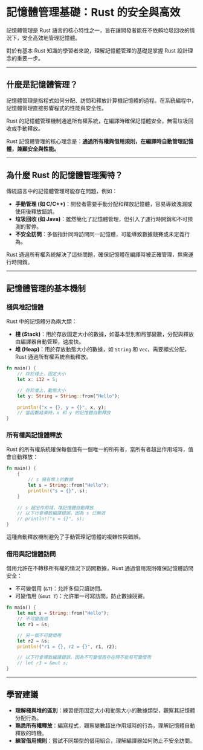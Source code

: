 # 記憶體管理基礎：Rust 的安全與高效

記憶體管理是 Rust 語言的核心特性之一，旨在讓開發者能在不依賴垃圾回收的情況下，安全高效地管理記憶體。

對於有基本 Rust 知識的學習者來說，理解記憶體管理的基礎是掌握 Rust 設計理念的重要一步。

---

## 什麼是記憶體管理？

記憶體管理是指程式如何分配、訪問和釋放計算機記憶體的過程。在系統編程中，記憶體管理直接影響程式的性能與安全性。

Rust 的記憶體管理機制通過所有權系統，在編譯時確保記憶體安全，無需垃圾回收或手動釋放。

Rust 記憶體管理的核心理念是：**通過所有權與借用規則，在編譯時自動管理記憶體，兼顧安全與性能。**

---

## 為什麼 Rust 的記憶體管理獨特？

傳統語言中的記憶體管理可能存在問題，例如：

- **手動管理 (如 C/C++)**：開發者需要手動分配和釋放記憶體，容易導致洩漏或使用後釋放錯誤。
- **垃圾回收 (如 Java)**：雖然簡化了記憶體管理，但引入了運行時開銷和不可預測的暫停。
- **不安全訪問**：多個指針同時訪問同一記憶體，可能導致數據競賽或未定義行為。

Rust 通過所有權系統解決了這些問題，確保記憶體在編譯時被正確管理，無需運行時開銷。

---

## 記憶體管理的基本機制

### 棧與堆記憶體

Rust 中的記憶體分為兩大類：

- **棧 (Stack)**：用於存放固定大小的數據，如基本型別和局部變數，分配與釋放由編譯器自動管理，速度快。
- **堆 (Heap)**：用於存放動態大小的數據，如 `String` 和 `Vec`，需要顯式分配，Rust 通過所有權系統自動釋放。

```rust
fn main() {
    // 存於棧上，固定大小
    let x: i32 = 5; 

    // 存於堆上，動態大小
    let y: String = String::from("Hello"); 
    
    println!("x = {}, y = {}", x, y);
    // 當函數結束時，x 和 y 的記憶體自動釋放
}
```

### 所有權與記憶體釋放

Rust 的所有權系統確保每個值有一個唯一的所有者，當所有者超出作用域時，值會自動釋放：

```rust
fn main() {
    {
        // s 擁有堆上的數據
        let s = String::from("Hello"); 
        println!("s = {}", s);
    } 
    
    // s 超出作用域，堆記憶體自動釋放
    // 以下行會導致編譯錯誤，因為 s 已無效
    // println!("s = {}", s);
}
```

這種自動釋放機制避免了手動管理記憶體的複雜性與錯誤。

### 借用與記憶體訪問

借用允許在不轉移所有權的情況下訪問數據，Rust 通過借用規則確保記憶體訪問安全：

- 不可變借用 (`&T`)：允許多個只讀訪問。
- 可變借用 (`&mut T`)：允許單一可寫訪問，防止數據競賽。

```rust
fn main() {
    let mut s = String::from("Hello");
    // 不可變借用
    let r1 = &s; 

    // 另一個不可變借用
    let r2 = &s; 
    println!("r1 = {}, r2 = {}", r1, r2);

    // 以下行會導致編譯錯誤，因為不可變借用存在時不能有可變借用
    // let r3 = &mut s;
}
```

---

## 學習建議

- **理解棧與堆的區別**：練習使用固定大小和動態大小的數據類型，觀察其記憶體分配行為。
- **熟悉所有權釋放**：編寫程式，觀察變數超出作用域時的行為，理解記憶體自動釋放的時機。
- **練習借用規則**：嘗試不同類型的借用組合，理解編譯器如何防止不安全訪問。